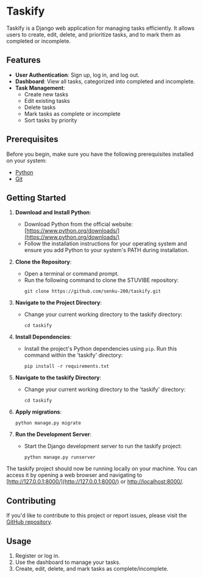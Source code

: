 
# Taskify

Taskify is a Django web application for managing tasks efficiently. It allows users to create, edit, delete, and prioritize tasks, and to mark them as completed or incomplete.

## Features

- **User Authentication**: Sign up, log in, and log out.
- **Dashboard**: View all tasks, categorized into completed and incomplete.
- **Task Management**:
  - Create new tasks
  - Edit existing tasks
  - Delete tasks
  - Mark tasks as complete or incomplete
  - Sort tasks by priority

 ## Prerequisites

Before you begin, make sure you have the following prerequisites installed on your system:

- [Python](https://www.python.org/downloads/)
- [Git](https://git-scm.com/)

## Getting Started

1. **Download and Install Python**:
   - Download Python from the official website: [https://www.python.org/downloads/](https://www.python.org/downloads/)
   - Follow the installation instructions for your operating system and ensure you add Python to your system's PATH during installation.

2. **Clone the Repository**:
   - Open a terminal or command prompt.
   - Run the following command to clone the STUVIBE repository:
     ```
     git clone https://github.com/senku-200/taskify.git
     ```

3. **Navigate to the Project Directory**:
   - Change your current working directory to the taskify directory:
     ```
     cd taskify
     ```

4. **Install Dependencies**:
   - Install the project's Python dependencies using `pip`. Run this command within the 'taskify' directory:
     ```
     pip install -r requirements.txt
     ```

5. **Navigate to the taskify Directory**:
   - Change your current working directory to the 'taskify' directory:
     ```
     cd taskify
     ```

6. **Apply migrations**:
   
     ```
     python manage.py migrate
     ```

7. **Run the Development Server**:
   - Start the Django development server to run the taskify project:
     ```
     python manage.py runserver
     ```

The taskify project should now be running locally on your machine. You can access it by opening a web browser and navigating to [http://127.0.0.1:8000/](http://127.0.0.1:8000/) or [http://localhost:8000/](http://localhost:8000/).

## Contributing

If you'd like to contribute to this project or report issues, please visit the [GitHub repository](https://github.com/senku-200/taskify).





## Usage

1. Register or log in.
2. Use the dashboard to manage your tasks.
3. Create, edit, delete, and mark tasks as complete/incomplete.
